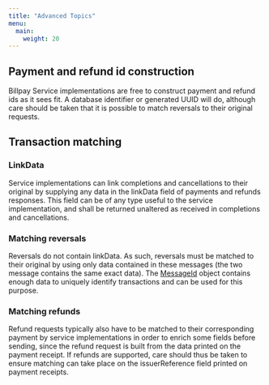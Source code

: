 ```yaml
---
title: "Advanced Topics"
menu:
  main:
    weight: 20
---
```


## Payment and refund id construction

Billpay Service implementations are free to construct payment and refund ids as it sees fit. A database identifier or generated UUID will do, although care should be taken that it is possible to match reversals to their original requests.


## Transaction matching

### LinkData

Service implementations can link completions and cancellations to their original by supplying any data in the linkData field of payments and refunds responses. This field can be of any type useful to the service implementation, and shall be returned unaltered as received in completions and cancellations.

### Matching reversals

Reversals do not contain linkData. As such, reversals must be matched to their original by using only data contained in these messages (the two message contains the same exact data). The [MessageId](/specification/definitions/#messageid) object contains enough data to uniquely identify transactions and can be used for this purpose.

### Matching refunds

Refund requests typically also have to be matched to their corresponding payment by service implementations in order to enrich some fields before sending, since the refund request is built from the data printed on the payment receipt. If refunds are supported, care should thus be taken to ensure matching can take place on the issuerReference field printed on payment receipts.
